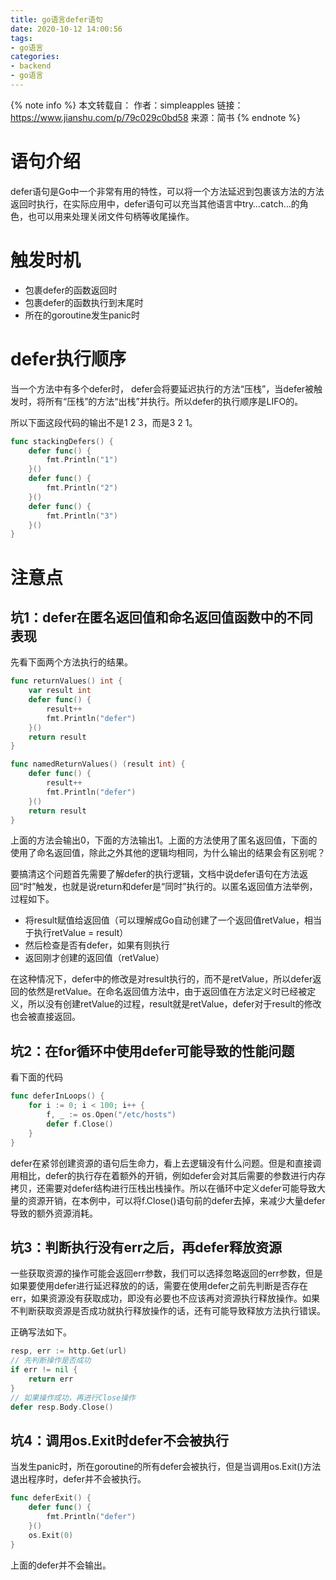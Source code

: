 ```yaml
---
title: go语言defer语句
date: 2020-10-12 14:00:56
tags:
- go语言
categories: 
- backend
- go语言
---
```

{% note info %}
本文转载自：
作者：simpleapples
链接：https://www.jianshu.com/p/79c029c0bd58
来源：简书
{% endnote %}

# 语句介绍
defer语句是Go中一个非常有用的特性，可以将一个方法延迟到包裹该方法的方法返回时执行，在实际应用中，defer语句可以充当其他语言中try…catch…的角色，也可以用来处理关闭文件句柄等收尾操作。
<!-- more -->

# 触发时机
* 包裹defer的函数返回时
* 包裹defer的函数执行到末尾时
* 所在的goroutine发生panic时

# defer执行顺序
当一个方法中有多个defer时， defer会将要延迟执行的方法“压栈”，当defer被触发时，将所有“压栈”的方法“出栈”并执行。所以defer的执行顺序是LIFO的。

所以下面这段代码的输出不是1 2 3，而是3 2 1。
```go
func stackingDefers() {
    defer func() {
        fmt.Println("1")
    }()
    defer func() {
        fmt.Println("2")
    }()
    defer func() {
        fmt.Println("3")
    }()
}
```

# 注意点
## 坑1：defer在匿名返回值和命名返回值函数中的不同表现
先看下面两个方法执行的结果。
```go
func returnValues() int {
    var result int
    defer func() {
        result++
        fmt.Println("defer")
    }()
    return result
}

func namedReturnValues() (result int) {
    defer func() {
        result++
        fmt.Println("defer")
    }()
    return result
}
```
上面的方法会输出0，下面的方法输出1。上面的方法使用了匿名返回值，下面的使用了命名返回值，除此之外其他的逻辑均相同，为什么输出的结果会有区别呢？

要搞清这个问题首先需要了解defer的执行逻辑，文档中说defer语句在方法返回“时”触发，也就是说return和defer是“同时”执行的。以匿名返回值方法举例，过程如下。

* 将result赋值给返回值（可以理解成Go自动创建了一个返回值retValue，相当于执行retValue = result）
* 然后检查是否有defer，如果有则执行
* 返回刚才创建的返回值（retValue）

在这种情况下，defer中的修改是对result执行的，而不是retValue，所以defer返回的依然是retValue。在命名返回值方法中，由于返回值在方法定义时已经被定义，所以没有创建retValue的过程，result就是retValue，defer对于result的修改也会被直接返回。

## 坑2：在for循环中使用defer可能导致的性能问题
看下面的代码
```go
func deferInLoops() {
    for i := 0; i < 100; i++ {
        f, _ := os.Open("/etc/hosts")
        defer f.Close()
    }
}
```
defer在紧邻创建资源的语句后生命力，看上去逻辑没有什么问题。但是和直接调用相比，defer的执行存在着额外的开销，例如defer会对其后需要的参数进行内存拷贝，还需要对defer结构进行压栈出栈操作。所以在循环中定义defer可能导致大量的资源开销，在本例中，可以将f.Close()语句前的defer去掉，来减少大量defer导致的额外资源消耗。

## 坑3：判断执行没有err之后，再defer释放资源
一些获取资源的操作可能会返回err参数，我们可以选择忽略返回的err参数，但是如果要使用defer进行延迟释放的的话，需要在使用defer之前先判断是否存在err，如果资源没有获取成功，即没有必要也不应该再对资源执行释放操作。如果不判断获取资源是否成功就执行释放操作的话，还有可能导致释放方法执行错误。

正确写法如下。
```go
resp, err := http.Get(url)
// 先判断操作是否成功
if err != nil {
    return err
}
// 如果操作成功，再进行Close操作
defer resp.Body.Close()
```

## 坑4：调用os.Exit时defer不会被执行
当发生panic时，所在goroutine的所有defer会被执行，但是当调用os.Exit()方法退出程序时，defer并不会被执行。
```go
func deferExit() {
    defer func() {
        fmt.Println("defer")
    }()
    os.Exit(0)
}
```
上面的defer并不会输出。
